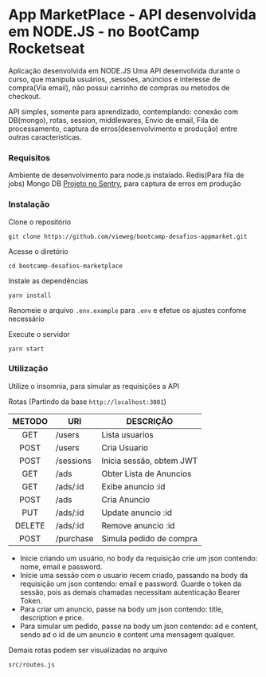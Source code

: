 # App MarketPlace - API desenvolvida em NODE.JS - no BootCamp Rocketseat

Aplicação desenvolvida em NODE.JS
Uma API desenvolvida durante o curso, que manipula usuários, ,sessões, anúncios e interesse de compra(Via email), não possui carrinho de compras ou metodos de checkout.

API simples, somente para aprendizado, contemplando: conexão com DB(mongo), rotas, session, middlewares, Envio de email, Fila de processamento, captura de erros(desenvolvimento e produção) entre outras caracteristicas.

### Requisitos

Ambiente de desenvolvimento para node.js instalado.
Redis(Para fila de jobs)
Mongo DB
[Projeto no Sentry](https://sentry.io), para captura de erros em produção

### Instalação

Clone o repositório

`git clone https://github.com/vieweg/bootcamp-desafios-appmarket.git`

Acesse o diretório

`cd bootcamp-desafios-marketplace`

Instale as dependências

`yarn install`

Renomeie o arquivo `.env.example` para `.env` e efetue os ajustes confome necessário

Execute o servidor

`yarn start`

### Utilização

Utilize o insomnia, para simular as requisições a API

Rotas (Partindo da base `http://localhost:3001`)

| METODO | URI       | DESCRIÇÃO                |
| :----: | --------- | ------------------------ |
|  GET   | /users    | Lista usuarios           |
|  POST  | /users    | Cria Usuario             |
|  POST  | /sessions | Inicia sessão, obtem JWT |
|  GET   | /ads      | Obter Lista de Anuncios  |
|  GET   | /ads/:id  | Exibe anuncio :id        |
|  POST  | /ads      | Cria Anuncio             |
|  PUT   | /ads/:id  | Update anuncio :id       |
| DELETE | /ads/:id  | Remove anuncio :id       |
|  POST  | /purchase | Simula pedido de compra  |

- Inicie criando um usuário, no body da requisição crie um json contendo: nome, email e password.
- Inicie uma sessão com o usuario recem criado, passando na body da requisição um json contendo: email e password.
  Guarde o token da sessão, pois as demais chamadas necessitam autenticação Bearer Token.
- Para criar um anuncio, passe na body um json contendo: title, description e price.
- Para simular um pedido, passe na body um json contendo: ad e content, sendo ad o id de um anuncio e content uma mensagem qualquer.

Demais rotas podem ser visualizadas no arquivo

`src/routes.js`
